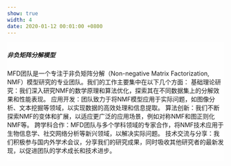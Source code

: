 ```yaml
---
show: true
width: 4
date: 2020-01-12 00:01:00 +0800
---
```

<div>
  <!-- <img data-src="{{ 'assets/images/covers/cover1.jpg' | relative_url }}" class="lazy w-100 rounded-sm" src="{{ '/assets/images/empty_300x200.png' | relative_url }}"> -->

  <div class="card-img-overlay" style="overflow: scroll; background: rgb(255,255,255,0.8)">
    <h5 class="card-title">非负矩阵分解模型</h5>
    <p class="card-text">
      MFD团队是一个专注于非负矩阵分解（Non-negative Matrix Factorization, NMF）模型研究的专业团队。我们的工作主要集中在以下几个方面：
      基础理论研究：我们深入研究NMF的数学原理和算法优化，探索其在不同数据集上的分解效果和性能表现。
      应用开发：团队致力于将NMF模型应用于实际问题，如图像分析、文本挖掘等领域，以实现数据的高效处理和信息提取。
      算法创新：我们不断探索NMF的变体和扩展，以适应更广泛的应用场景，例如对称NMF和图正则化NMF等。
      跨学科合作：MFD团队与多个学科领域的专家合作，将NMF技术应用于生物信息学、社交网络分析等新兴领域，以解决实际问题。
      技术交流与分享：我们积极参与国内外学术会议，分享我们的研究成果，同时吸收其他研究者的最新发现，以促进团队的学术成长和技术进步。
    </p>
    <!-- <p class="card-text">
      {% raw %}
      <code>&lt;img data-src=&quot;[Image URL]&quot; class=&quot;lazy w-100 rounded-sm&quot; src=&quot;{{ '/assets/images/empty_300x200.png' | relative_url }}&quot;&gt;</code>
      {% endraw %}
    </p> -->
  </div>
</div>
